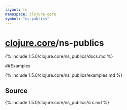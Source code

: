 ```yaml
---
layout: fn
namespace: clojure.core
symbol: "ns-publics"
---
```


# [clojure.core](../)/ns-publics

{% include 1.5.0/clojure.core/ns_publics/docs.md %}

##Examples

{% include 1.5.0/clojure.core/ns_publics/examples.md %}
## Source
{% include 1.5.0/clojure.core/ns_publics/src.md %}

